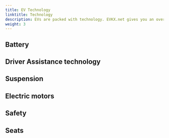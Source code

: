 ```yaml
---
title: EV Technology
linktitle: Technology
description: EVs are packed with technology. EVKX.net gives you an overview of the most important areas like battery, drivetrain, driver assistance, and many more.
weight: 3
---
```


## Battery


## Driver Assistance technology


## Suspension


## Electric motors


## Safety


## Seats






